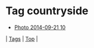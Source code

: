 <!--
title: Tag countryside
date: 2020-06-28T15:26:59.845Z
tags:
-->
# Tag countryside

 * [Photo 2014-09-21 10](98045333542.md)

| [Tags](tags.md) | [Top](index.md) |
